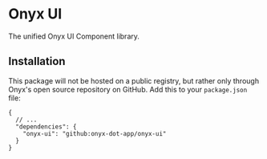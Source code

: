 # Onyx UI

The unified Onyx UI Component library.

## Installation

This package will not be hosted on a public registry, but rather only through Onyx's open source repository on GitHub.
Add this to your `package.json` file:

```jsonc
{
  // ...
  "dependencies": {
    "onyx-ui": "github:onyx-dot-app/onyx-ui"
  }
}
```
